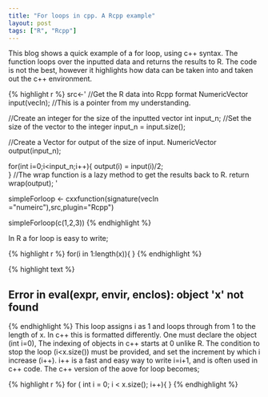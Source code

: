 ```yaml
---
title: "For loops in cpp. A Rcpp example"
layout: post
tags: ["R", "Rcpp"]
---
```


This blog shows a quick example of a for loop, using c++ syntax. The function loops over the inputted data and returns the results to R. The code is not the best, however it highlights how data can be taken into and taken out the c++ environment.

{% highlight r %}
src<-'
//Get the R data into Rcpp format
NumericVector input(vecIn); //This is a pointer from my understanding.

//Create an integer for the size of the inputted vector
int input_n;
//Set the size of the vector to the integer
input_n = input.size();

//Create a Vector for output of the size of input.
NumericVector output(input_n);

for(int i=0;i<input_n;i++){
  output(i) = input(i)/2;	
}
//The wrap function is a lazy method to get the results back to R.
return wrap(output);
'

simpleForloop <- cxxfunction(signature(vecIn ="numeirc"),src,plugin="Rcpp")

simpleForloop(c(1,2,3))
{% endhighlight %}

In R a for loop is easy to write;

{% highlight r %}
for(i in 1:length(x)){
}
{% endhighlight %}



{% highlight text %}
## Error in eval(expr, envir, enclos): object 'x' not found
{% endhighlight %}
This loop assigns i as 1 and loops through from 1 to the length of x. In c++ this is formatted differently. One must declare the object (int i=0), The indexing of objects in c++ starts at 0 unlike R. The condition to stop the loop (i<x.size()) must be provided, and set the increment by which i increase (i++). i++ is a fast and easy way to write i=i+1, and is often used in c++ code. The c++ version of the aove for loop becomes;

{% highlight r %}
for ( int i = 0; i < x.size(); i++){
}
{% endhighlight %}


